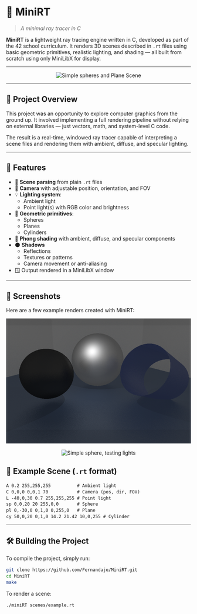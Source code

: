 # 🌟 MiniRT  
>_A minimal ray tracer in C_

**MiniRT** is a lightweight ray tracing engine written in C, developed as part of the 42 school curriculum. It renders 3D scenes described in `.rt` files using basic geometric primitives, realistic lighting, and shading — all built from scratch using only MiniLibX for display.

---
<p align="center">
  <img src="assets/Example1.png" alt="Simple spheres and Plane Scene" width="400"/>
  </p>

---
## 📌 Project Overview

This project was an opportunity to explore computer graphics from the ground up. It involved implementing a full rendering pipeline without relying on external libraries — just vectors, math, and system-level C code.

The result is a real-time, windowed ray tracer capable of interpreting a scene files and rendering them with ambient, diffuse, and specular lighting.

---

## 🧠 Features

- 🧾 **Scene parsing** from plain `.rt` files
- 📸 **Camera** with adjustable position, orientation, and FOV
- 💡 **Lighting system**:
  - Ambient light
  - Point light(s) with RGB color and brightness
- 🔷 **Geometric primitives**:
  - Spheres
  - Planes
  - Cylinders
- 🎨 **Phong shading** with ambient, diffuse, and specular components
- 🌑 **Shadows**
  - Reflections
  - Textures or patterns
  - Camera movement or anti-aliasing
- 🪟 Output rendered in a MiniLibX window

---
## 📸 Screenshots

Here are a few example renders created with MiniRT:
<p align="center">
  <img src="assets/Example2.png" alt="Multiple spheres and cylinder Scene" width="600"/>
</p>

<p align="center">
  <img src="assets/Example3.png" alt="Simple sphere, testing lights" width="400"/>
</p>



## 📂 Example Scene (`.rt` format)

```txt
A 0.2 255,255,255          # Ambient light
C 0,0,0 0,0,1 70           # Camera (pos, dir, FOV)
L -40,0,30 0.7 255,255,255 # Point light
sp 0,0,20 20 255,0,0       # Sphere
pl 0,-30,0 0,1,0 0,255,0   # Plane
cy 50,0,20 0,1,0 14.2 21.42 10,0,255 # Cylinder
```
---

## 🛠️ Building the Project

To compile the project, simply run:

```bash
git clone https://github.com/Fernandajo/MiniRT.git
cd MiniRT
make
```
To render a scene:

```bash
./miniRT scenes/example.rt
